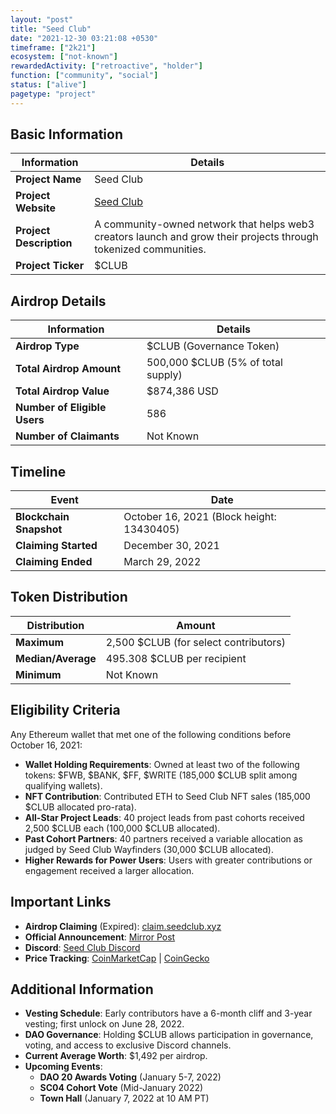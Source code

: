 ```yaml
---
layout: "post"
title: "Seed Club"
date: "2021-12-30 03:21:08 +0530"
timeframe: ["2k21"]
ecosystem: ["not-known"]
rewardedActivity: ["retroactive", "holder"]
function: ["community", "social"]
status: ["alive"]
pagetype: "project"
---
```


## Basic Information

| Information             | Details                                                                                                          |
| ----------------------- | ---------------------------------------------------------------------------------------------------------------- |
| **Project Name**        | Seed Club                                                                                                        |
| **Project Website**     | [Seed Club](https://club.mirror.xyz)                                                                             |
| **Project Description** | A community-owned network that helps web3 creators launch and grow their projects through tokenized communities. |
| **Project Ticker**      | $CLUB                                                                                                            |

## Airdrop Details

| Information                  | Details                            |
| ---------------------------- | ---------------------------------- |
| **Airdrop Type**             | $CLUB (Governance Token)           |
| **Total Airdrop Amount**     | 500,000 $CLUB (5% of total supply) |
| **Total Airdrop Value**      | $874,386 USD                       |
| **Number of Eligible Users** | 586                                |
| **Number of Claimants**      | Not Known                          |

## Timeline

| Event                   | Date                                      |
| ----------------------- | ----------------------------------------- |
| **Blockchain Snapshot** | October 16, 2021 (Block height: 13430405) |
| **Claiming Started**    | December 30, 2021                         |
| **Claiming Ended**      | March 29, 2022                            |

## Token Distribution

| Distribution       | Amount                                |
| ------------------ | ------------------------------------- |
| **Maximum**        | 2,500 $CLUB (for select contributors) |
| **Median/Average** | 495.308 $CLUB per recipient           |
| **Minimum**        | Not Known                             |

## Eligibility Criteria

Any Ethereum wallet that met one of the following conditions before October 16, 2021:

- **Wallet Holding Requirements**: Owned at least two of the following tokens: $FWB, $BANK, $FF, $WRITE (185,000 $CLUB split among qualifying wallets).
- **NFT Contribution**: Contributed ETH to Seed Club NFT sales (185,000 $CLUB allocated pro-rata).
- **All-Star Project Leads**: 40 project leads from past cohorts received 2,500 $CLUB each (100,000 $CLUB allocated).
- **Past Cohort Partners**: 40 partners received a variable allocation as judged by Seed Club Wayfinders (30,000 $CLUB allocated).
- **Higher Rewards for Power Users**: Users with greater contributions or engagement received a larger allocation.

## Important Links

- **Airdrop Claiming** (Expired): [claim.seedclub.xyz](https://claim.seedclub.xyz)
- **Official Announcement**: [Mirror Post](https://club.mirror.xyz/liTz20oXiY7LYRzwL0LtD5bxsbBzw8Zh9WqBLal3e0U)
- **Discord**: [Seed Club Discord](https://discord.gg/seedclub)
- **Price Tracking**: [CoinMarketCap](https://coinmarketcap.com/currencies/club-token) | [CoinGecko](https://www.coingecko.com/en/coins/club-token)

## Additional Information

- **Vesting Schedule**: Early contributors have a 6-month cliff and 3-year vesting; first unlock on June 28, 2022.
- **DAO Governance**: Holding $CLUB allows participation in governance, voting, and access to exclusive Discord channels.
- **Current Average Worth**: $1,492 per airdrop.
- **Upcoming Events**:
  - **DAO 20 Awards Voting** (January 5-7, 2022)
  - **SC04 Cohort Vote** (Mid-January 2022)
  - **Town Hall** (January 7, 2022 at 10 AM PT)